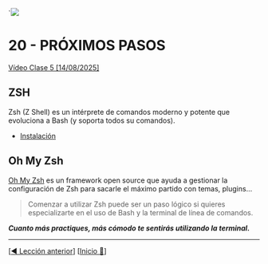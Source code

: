 `![](../Images/header.jpg)

# 20 - PRÓXIMOS PASOS

[Vídeo Clase 5 [14/08/2025]](https://www.twitch.tv/videos/2539985093)

## ZSH

Zsh (Z Shell) es un intérprete de comandos moderno y potente que evoluciona a Bash (y soporta todos su comandos).

* [Instalación](https://github.com/ohmyzsh/ohmyzsh/wiki/Installing-ZSH)

## Oh My Zsh 

[Oh My Zsh](https://ohmyz.sh/) es un framework open source que ayuda a gestionar la configuración de Zsh para sacarle el máximo partido con temas, plugins...

> Comenzar a utilizar Zsh puede ser un paso lógico si quieres especializarte en el uso de Bash y la terminal de línea de comandos.

***Cuanto más practiques, más cómodo te sentirás utilizando la terminal.***

---

[[◀️ Lección anterior](./19_WARP.md)] [[Inicio 🔼](../README.md)]